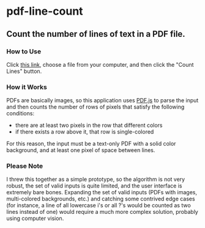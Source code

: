 # pdf-line-count

## Count the number of lines of text in a PDF file.

### How to Use

Click [this link](https://st234pa.github.io/pdf-line-count/), choose a file from your computer, and then click the "Count Lines" button.

### How it Works
PDFs are basically images, so this application uses [PDF.js](https://mozilla.github.io/pdf.js/) to parse the input and then counts the number of rows of pixels that satisfy the following conditions:
- there are at least two pixels in the row that different colors
- if there exists a row above it, that row is single-colored

For this reason, the input must be a text-only PDF with a solid color background, and at least one pixel of space between lines.
### Please Note
I threw this together as a simple prototype, so the algorithm is not very robust,
the set of valid inputs is quite limited,
and the user interface is extremely bare bones.
Expanding the set of valid inputs (PDFs with images, multi-colored backgrounds, etc.) and catching some contrived edge cases (for instance, a line of all lowercase i's or all ?'s would be counted as two lines instead of one)
would require a much more complex solution, probably using computer vision.
